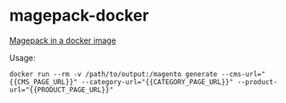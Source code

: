 # magepack-docker
[Magepack in a docker image](https://github.com/magesuite/magepack)

Usage:

`docker run --rm -v /path/to/output:/magento generate --cms-url="{{CMS_PAGE_URL}}" --category-url="{{CATEGORY_PAGE_URL}}" --product-url="{{PRODUCT_PAGE_URL}}"`
